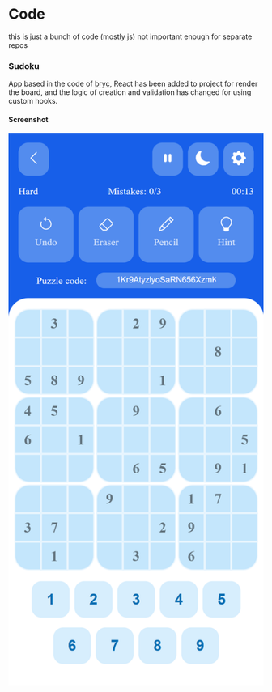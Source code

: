 # Code

this is just a bunch of code (mostly js) not important enough for separate repos

### Sudoku

App based in the code of [bryc](https://github.com/bryc/code), React has been
added to project for render the board, and the logic of creation and validation
has changed for using custom hooks.

#### Screenshot

<p align="center">
<img alt="Screenshoot" src="./sudoku/docs/Screenshoot.png" width="828">
</p>